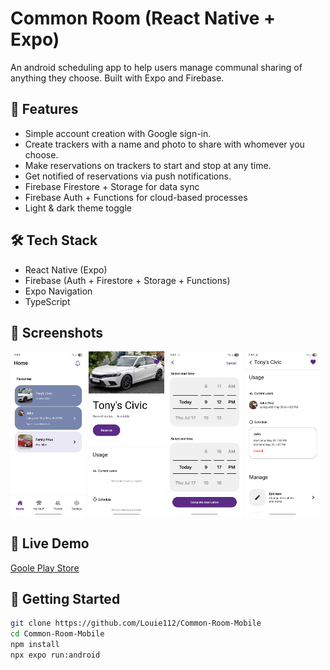 # Common Room (React Native + Expo)

An android scheduling app to help users manage communal sharing of anything they choose. Built with Expo and Firebase.

## 🚀 Features
- Simple account creation with Google sign-in.
- Create trackers with a name and photo to share with whomever you choose.
- Make reservations on trackers to start and stop at any time.
- Get notified of reservations via push notifications.
- Firebase Firestore + Storage for data sync
- Firebase Auth + Functions for cloud-based processes
- Light & dark theme toggle

## 🛠 Tech Stack
- React Native (Expo)
- Firebase (Auth + Firestore + Storage + Functions)
- Expo Navigation
- TypeScript

## 📱 Screenshots
<p float="left">
  <img src="./screenshots/Home.jpg" width="24%" />
  <img src="./screenshots/Inspect.jpg" width="24%" />
  <img src="./screenshots/Reserving.jpg" width="24%" />
  <img src="./screenshots/Schedule.jpg" width="24%" />
</p>

## 🔗 Live Demo
[Goole Play Store](https://play.google.com/apps/testing/com.louie1124.test3)

## 📂 Getting Started

```bash
git clone https://github.com/Louie112/Common-Room-Mobile
cd Common-Room-Mobile
npm install
npx expo run:android
